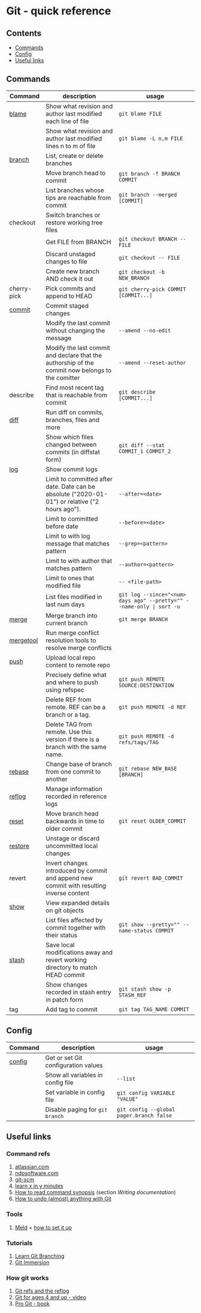 # Git - quick reference

## Contents
- [Commands](#commands)
- [Config](#config)
- [Useful links](#useful-links)

## Commands
| Command | description | usage |
| ------------| ----------- | --------- |
|[blame](https://www.atlassian.com/git/tutorials/inspecting-a-repository/git-blame)|Show what revision and author last modified each line of file|`git blame FILE`|
||Show what revision and author last modified lines n to m of file|`git blame -L n,m FILE`|
|[branch](https://www.atlassian.com/git/tutorials/using-branches)|List, create or delete branches||
||Move branch head to commit|`git branch -f BRANCH COMMIT`|
||List branches whose tips are reachable from commit|`git branch --merged [COMMIT]`|
|checkout|Switch branches or restore working tree files||
||Get FILE from BRANCH|`git checkout BRANCH -- FILE`|
||Discard unstaged changes to file|`git checkout -- FILE`|
||Create new branch AND check it out|`git checkout -b NEW_BRANCH`|
|cherry-pick|Pick commits and append to HEAD|`git cherry-pick COMMIT [COMMIT...]`|
|[commit](https://www.atlassian.com/git/tutorials/saving-changes/git-commit)|Commit staged changes||
||Modify the last commit without changing the message|`--amend --no-edit`|
||Modify the last commit and declare that the authorship of the commit now belongs to the comitter|`--amend --reset-author`|
|describe|Find most recent tag that is reachable from commit|`git describe [COMMIT...]`|
|[diff](https://www.atlassian.com/git/tutorials/saving-changes/git-diff)|Run diff on commits, branches, files and more||
||Show which files changed between commits (in diffstat form)|`git diff --stat COMMIT_1 COMMIT_2`|
|[log](https://www.atlassian.com/git/tutorials/git-log#filtering-the-commit-history)|Show commit logs||
||Limit to committed after date. Date can be absolute ("2020-01-01") or relative ("2 hours ago").|`--after=<date>`|
||Limit to committed before date|`--before=<date>`|
||Limit to with log message that matches pattern|`--grep=<pattern>`|
||Limit to with author that matches pattern|`--author=<pattern>`|
||Limit to ones that modified file|`-- <file-path>`|
||List files modified in last num days|`git log --since="<num> days ago" --pretty="" --name-only \| sort -u`|
|[merge](https://www.atlassian.com/git/tutorials/using-branches/git-merge)|Merge branch into current branch|`git merge BRANCH`|
|[mergetool](https://git-scm.com/docs/git-mergetool)|Run merge conflict resolution tools to resolve merge conflicts|
|[push](https://www.atlassian.com/git/tutorials/syncing/git-push)|Upload local repo content to remote repo||
||Precisely define what and where to push using refspec|`git push REMOTE SOURCE:DESTINATION`|
||Delete REF from remote. REF can be a branch or a tag.|`git push REMOTE -d REF`|
||Delete TAG from remote. Use this version if there is a branch with the same name.|`git push REMOTE -d refs/tags/TAG`|
|[rebase](https://www.atlassian.com/git/tutorials/rewriting-history/git-rebase)|Change base of branch from one commit to another|`git rebase NEW_BASE [BRANCH]`|
|[reflog](https://git-scm.com/docs/git-reflog)|Manage information recorded in reference logs||
|[reset](https://www.atlassian.com/git/tutorials/undoing-changes/git-reset)|Move branch head backwards in time to older commit|`git reset OLDER_COMMIT`|
|[restore](https://www.git-tower.com/learn/git/commands/git-restore)|Unstage or discard uncommitted local changes||
|revert|Invert changes introduced by commit and append new commit with resulting inverse content|`git revert BAD_COMMIT`|
|[show](https://www.atlassian.com/git/tutorials/git-show)|View expanded details on git objects||
||List files affected by commit together with their status|`git show --pretty="" --name-status COMMIT`|
|[stash](https://www.atlassian.com/git/tutorials/saving-changes/git-stash)| Save local modifications away and revert working directory to match HEAD commit||
||Show changes recorded in stash entry in patch form|`git stash show -p STASH_REF`|
|tag|Add tag to commit|`git tag TAG_NAME COMMIT`|

## Config
| Command | description | usage |
| ------------| ----------- | --------- |
|[config](https://www.atlassian.com/git/tutorials/setting-up-a-repository/git-config)|Get or set Git configuration values||
||Show all variables in config file |`--list`|q
||Set variable in config file |`git config VARIABLE "VALUE"`|
||Disable paging for `git branch`|`git config --global pager.branch false`|

## Useful links
### Command refs
1. [atlassian.com](https://www.atlassian.com/git)
2. [ndpsoftware.com](https://ndpsoftware.com/git-cheatsheet.html)
3. [git-scm](https://git-scm.com/docs)
4. [learn x in y minutes](https://learnxinyminutes.com/docs/git/)
5. [How to read command synopsis](https://github.com/git/git/blob/master/Documentation/CodingGuidelines) (section *Writing documentation*)
6. [How to undo (almost) anything with Git](https://github.blog/2015-06-08-how-to-undo-almost-anything-with-git/)

### Tools
1. [Meld](https://meldmerge.org/) + [how to set it up](https://stackoverflow.com/questions/34119866/setting-up-and-using-meld-as-your-git-difftool-and-mergetool)

### Tutorials
1. [Learn Git Branching](https://learngitbranching.js.org/)
2. [Git Immersion](https://gitimmersion.com/lab_01.html)

### How git works
1. [Git refs and the reflog](https://www.atlassian.com/git/tutorials/refs-and-the-reflog)
1. [Git for ages 4 and up - video](https://www.youtube.com/watch?v=1ffBJ4sVUb4)
2. [Pro Git - book](https://www.git-scm.com/book/en/v2)
